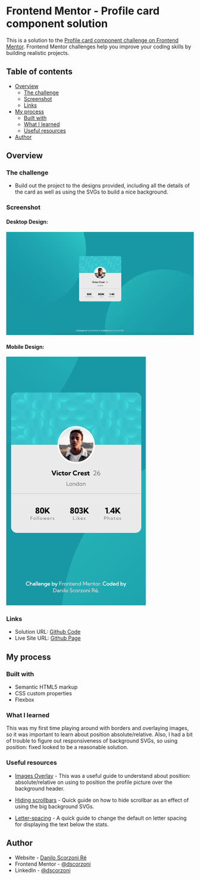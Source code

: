 # Frontend Mentor - Profile card component solution

This is a solution to the [Profile card component challenge on Frontend Mentor](https://www.frontendmentor.io/challenges/profile-card-component-cfArpWshJ). Frontend Mentor challenges help you improve your coding skills by building realistic projects.

## Table of contents

- [Overview](#overview)
  - [The challenge](#the-challenge)
  - [Screenshot](#screenshot)
  - [Links](#links)
- [My process](#my-process)
  - [Built with](#built-with)
  - [What I learned](#what-i-learned)
  - [Useful resources](#useful-resources)
- [Author](#author)

## Overview

### The challenge

- Build out the project to the designs provided, including all the details of the card as well as using the SVGs to build a nice background.

### Screenshot

#### Desktop Design:

![Desktop Design](./screenshot-desktop.png)

#### Mobile Design:

![Mobile Design](./screenshot-mobile.png)

### Links

- Solution URL: [Github Code](https://github.com/dscorzoni/project-profile-component)
- Live Site URL: [Github Page](https://dscorzoni.github.io/dscorzoni/project-profile-component/)

## My process

### Built with

- Semantic HTML5 markup
- CSS custom properties
- Flexbox

### What I learned

This was my first time playing around with borders and overlaying images, so it was important to learn about position absolute/relative. Also, I had a bit of trouble to figure out responsiveness of background SVGs, so using position: fixed looked to be a reasonable solution.

### Useful resources

- [Images Overlay](https://blog.logrocket.com/guide-image-overlays-css/) - This was a useful guide to understand about position: absolute/relative on using to position the profile picture over the background header.

- [Hiding scrollbars](https://www.w3schools.com/howto/howto_css_hide_scrollbars.asp) - Quick guide on how to hide scrollbar as an effect of using the big background SVGs.

- [Letter-spacing](https://cssreference.io/property/letter-spacing/) - A quick guide to change the default on letter spacing for displaying the text below the stats.

## Author

- Website - [Danilo Scorzoni Ré](https://github.com/dscorzoni)
- Frontend Mentor - [@dscorzoni](https://www.frontendmentor.io/profile/dscorzoni)
- LinkedIn - [@dscorzoni](https://www.linkedin.com/in/dscorzoni/)
